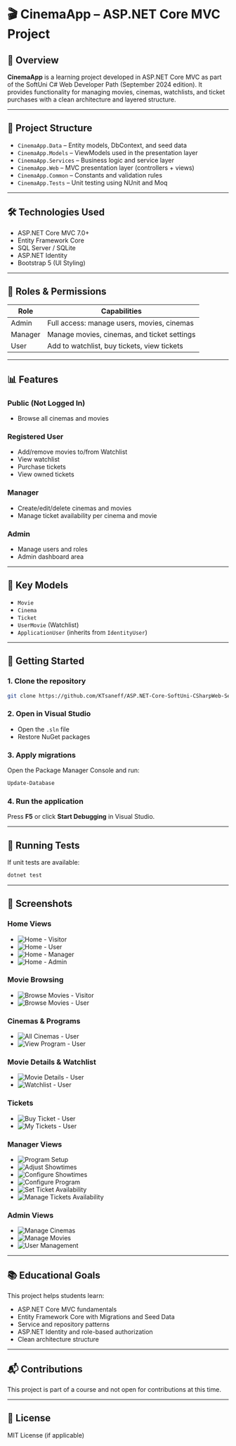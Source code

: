 # 🎬 CinemaApp – ASP.NET Core MVC Project

## 🌟 Overview

**CinemaApp** is a learning project developed in ASP.NET Core MVC as part of the SoftUni C# Web Developer Path (September 2024 edition). It provides functionality for managing movies, cinemas, watchlists, and ticket purchases with a clean architecture and layered structure.

---

## 📂 Project Structure

* `CinemaApp.Data` – Entity models, DbContext, and seed data
* `CinemaApp.Models` – ViewModels used in the presentation layer
* `CinemaApp.Services` – Business logic and service layer
* `CinemaApp.Web` – MVC presentation layer (controllers + views)
* `CinemaApp.Common` – Constants and validation rules
* `CinemaApp.Tests` – Unit testing using NUnit and Moq

---

## 🛠 Technologies Used

* ASP.NET Core MVC 7.0+
* Entity Framework Core
* SQL Server / SQLite
* ASP.NET Identity
* Bootstrap 5 (UI Styling)

---

## 🔐 Roles & Permissions

| Role    | Capabilities                                |
| ------- | ------------------------------------------- |
| Admin   | Full access: manage users, movies, cinemas  |
| Manager | Manage movies, cinemas, and ticket settings |
| User    | Add to watchlist, buy tickets, view tickets |

---

## 📊 Features

### Public (Not Logged In)

* Browse all cinemas and movies

### Registered User

* Add/remove movies to/from Watchlist
* View watchlist
* Purchase tickets
* View owned tickets

### Manager

* Create/edit/delete cinemas and movies
* Manage ticket availability per cinema and movie

### Admin

* Manage users and roles
* Admin dashboard area

---

## 🧱 Key Models

* `Movie`
* `Cinema`
* `Ticket`
* `UserMovie` (Watchlist)
* `ApplicationUser` (inherits from `IdentityUser`)

---

## 🧪 Getting Started

### 1. Clone the repository

```bash
git clone https://github.com/KTsaneff/ASP.NET-Core-SoftUni-CSharpWeb-Sept-2024-CinemaApp.git
```

### 2. Open in Visual Studio

* Open the `.sln` file
* Restore NuGet packages

### 3. Apply migrations

Open the Package Manager Console and run:

```powershell
Update-Database
```

### 4. Run the application

Press **F5** or click **Start Debugging** in Visual Studio.

---

## 🧪 Running Tests

If unit tests are available:

```bash
dotnet test
```

---

## 📸 Screenshots

### Home Views

* ![Home - Visitor](Assets/HomePage_VisitorView.png)
* ![Home - User](Assets/HomePage_UserView.png)
* ![Home - Manager](Assets/HomePage_ManagerView.png)
* ![Home - Admin](Assets/HomePage_AdminView.png)

### Movie Browsing

* ![Browse Movies - Visitor](Assets/BrowseMovies_VisitorView.png)
* ![Browse Movies - User](Assets/BrowseMovies_UserView.png)

### Cinemas & Programs

* ![All Cinemas - User](Assets/AllCinemas_UserView.png)
* ![View Program - User](Assets/ViewProgram_UserView.png)

### Movie Details & Watchlist

* ![Movie Details - User](Assets/MovieDetails_UserView.png)
* ![Watchlist - User](Assets/MyWatchlist_UserView.png)

### Tickets

* ![Buy Ticket - User](Assets/BuyTicket_UserView.png)
* ![My Tickets - User](Assets/MyTickets_UserView.png)

### Manager Views

* ![Program Setup](Assets/ProgramSetup_ManagerView.png)
* ![Adjust Showtimes](Assets/AdjustShowtimes_ManagerView.png)
* ![Configure Showtimes](Assets/ConfigureShowtimes_ManagerView.png)
* ![Configure Program](Assets/ConfigureProgram_ManagerView.png)
* ![Set Ticket Availability](Assets/SetTicketsAvailability_ManagerView.png)
* ![Manage Tickets Availability](Assets/ManageTicketsAvailability_ManagerView.png)

### Admin Views

* ![Manage Cinemas](Assets/ManageCinemas_AdminView.png)
* ![Manage Movies](Assets/ManageMovies_AdminView.png)
* ![User Management](Assets/UsersManagement_AdminView.png)

---

## 📚 Educational Goals

This project helps students learn:

* ASP.NET Core MVC fundamentals
* Entity Framework Core with Migrations and Seed Data
* Service and repository patterns
* ASP.NET Identity and role-based authorization
* Clean architecture structure

---

## 📬 Contributions

This project is part of a course and not open for contributions at this time.

---

## 📄 License

MIT License (if applicable)
